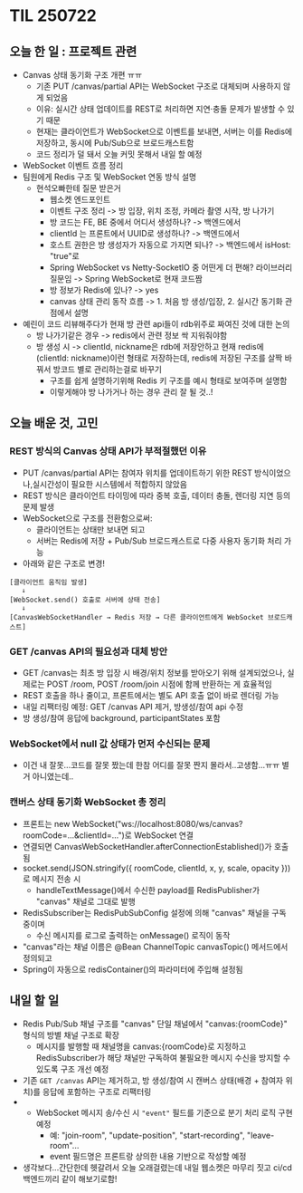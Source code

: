 # TIL 250722

## 오늘 한 일 : 프로젝트 관련
- Canvas 상태 동기화 구조 개편 ㅠㅠ
    - 기존 PUT /canvas/partial API는 WebSocket 구조로 대체되며 사용하지 않게 되었음
    - 이유: 실시간 상태 업데이트를 REST로 처리하면 지연·충돌 문제가 발생할 수 있기 때문
    - 현재는 클라이언트가 WebSocket으로 이벤트를 보내면, 서버는 이를 Redis에 저장하고, 동시에 Pub/Sub으로 브로드캐스트함
    - 코드 정리가 덜 돼서 오늘 커밋 못해서 내일 할 예정
- WebSocket 이벤트 흐름 정리
- 팀원에게 Redis 구조 및 WebSocket 연동 방식 설명
    - 현석오빠한테 질문 받은거
        - 웹소켓 엔드포인트 
        - 이벤트 구조 정리 -> 방 입장, 위치 조정, 카메라 촬영 시작, 방 나가기
        - 방 코드는 FE, BE 중에서 어디서 생성하나? -> 백엔드에서
        - clientId 는 프론트에서 UUID로 생성하나? -> 백엔드에서
        - 호스트 권한은 방 생성자가 자동으로 가지면 되나? -> 백엔드에서 isHost: "true"로
        - Spring WebSocket vs Netty-SocketIO 중 어떤게 더 편해? 라이브러리 질문임 -> Spring WebSocket로 현재 코드짬
        - 방 정보가 Redis에 있나? -> yes
        - canvas 상태 관리 동작 흐름 -> 1. 처음 방 생성/입장, 2. 실시간 동기화 관점에서 설명
- 예린이 코드 리뷰해주다가 현재 방 관련 api들이 rdb위주로 짜여진 것에 대한 논의
    - 방 나가기같은 경우 -> redis에서 관련 정보 싹 지워줘야함
    - 방 생성 시 -> clientId, nickname은 rdb에 저장안하고 현재 redis에(clientId: nickname)이런 형태로 저장하는데, redis에 저장된 구조를 살짝 바꿔서 방코드 별로 관리하는걸로 바꾸기
        - 구조를 쉽게 설명하기위해 Redis 키 구조를 예시 형태로 보여주며 설명함
        - 이렇게해야 방 나가거나 하는 경우 관리 잘 될 것..!


## 오늘 배운 것, 고민
### REST 방식의 Canvas 상태 API가 부적절했던 이유
- PUT /canvas/partial API는 참여자 위치를 업데이트하기 위한 REST 방식이었으나,실시간성이 필요한 시스템에서 적합하지 않았음
- REST 방식은 클라이언트 타이밍에 따라 중복 호출, 데이터 충돌, 렌더링 지연 등의 문제 발생
- WebSocket으로 구조를 전환함으로써:
    - 클라이언트는 상태만 보내면 되고
    - 서버는 Redis에 저장 + Pub/Sub 브로드캐스트로 다중 사용자 동기화 처리 가능
- 아래와 같은 구조로 변경!
```
[클라이언트 움직임 발생]
   ↓
[WebSocket.send() 호출로 서버에 상태 전송]
   ↓
[CanvasWebSocketHandler → Redis 저장 → 다른 클라이언트에게 WebSocket 브로드캐스트]
```
### GET /canvas API의 필요성과 대체 방안
- GET /canvas는 최초 방 입장 시 배경/위치 정보를 받아오기 위해 설계되었으나, 실제로는 POST /room, POST /room/join 시점에 함께 반환하는 게 효율적임
- REST 호출을 하나 줄이고, 프론트에서는 별도 API 호출 없이 바로 렌더링 가능
- 내일 리팩터링 예정: GET /canvas API 제거, 방생성/참여 api 수정
- 방 생성/참여 응답에 background, participantStates 포함

### WebSocket에서 null 값 상태가 먼저 수신되는 문제
- 이건 내 잘못...코드를 잘못 짰는데 한참 어디를 잘못 짠지 몰라서..고생함...ㅠㅠ 별거 아니였는데..

### 캔버스 상태 동기화 WebSocket 총 정리
- 프론트는 new WebSocket("ws://localhost:8080/ws/canvas?roomCode=...&clientId=...")로 WebSocket 연결
- 연결되면 CanvasWebSocketHandler.afterConnectionEstablished()가 호출됨
- socket.send(JSON.stringify({ roomCode, clientId, x, y, scale, opacity }))로 메시지 전송 시
    - handleTextMessage()에서 수신한 payload를 RedisPublisher가 "canvas" 채널로 그대로 발행
- RedisSubscriber는 RedisPubSubConfig 설정에 의해 "canvas" 채널을 구독 중이며
    - 수신 메시지를 로그로 출력하는 onMessage() 로직이 동작
- "canvas"라는 채널 이름은 @Bean ChannelTopic canvasTopic() 메서드에서 정의되고
- Spring이 자동으로 redisContainer()의 파라미터에 주입해 설정됨

## 내일 할 일
- Redis Pub/Sub 채널 구조를 "canvas" 단일 채널에서 "canvas:{roomCode}" 형식의 방별 채널 구조로 확장
    - 메시지를 발행할 때 채널명을 canvas:{roomCode}로 지정하고 RedisSubscriber가 해당 채널만 구독하여 불필요한 메시지 수신을 방지할 수 있도록 구조 개선 예정
- 기존 `GET /canvas` API는 제거하고, 방 생성/참여 시 캔버스 상태(배경 + 참여자 위치)를 응답에 포함하는 구조로 리팩터링
- - WebSocket 메시지 송/수신 시 `"event"` 필드를 기준으로 분기 처리 로직 구현 예정  
    - 예: "join-room", "update-position", "start-recording", "leave-room"...
    - event 필드명은 프론트랑 상의한 내용 기반으로 작성할 예정
- 생각보다...간단한데 헷갈려서 오늘 오래걸렸는데 내일 웹소켓은 마무리 짓고 ci/cd 백엔드끼리 같이 해보기로함!
